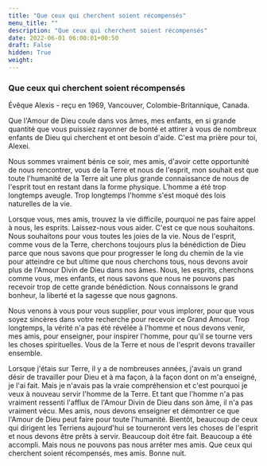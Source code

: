 ```yaml
---
title: "Que ceux qui cherchent soient récompensés"
menu_title: ""
description: "Que ceux qui cherchent soient récompensés"
date: 2022-06-01 06:00:01+00:50
draft: False
hidden: True
weight:
---
```

### Que ceux qui cherchent soient récompensés

Évêque Alexis - reçu en 1969, Vancouver, Colombie-Britannique, Canada.

Que l'Amour de Dieu coule dans vos âmes, mes enfants, en si grande quantité que vous puissiez rayonner de bonté et attirer à vous de nombreux enfants de Dieu qui cherchent et ont besoin d'aide. C'est ma prière pour toi, Alexei.

Nous sommes vraiment bénis ce soir, mes amis, d'avoir cette opportunité de nous rencontrer, vous de la Terre et nous de l'esprit, mon souhait est que toute l'humanité de la Terre ait une plus grande connaissance de nous de l'esprit tout en restant dans la forme physique. L'homme a été trop longtemps aveugle. Trop longtemps l'homme s'est moqué des lois naturelles de la vie.

Lorsque vous, mes amis, trouvez la vie difficile, pourquoi ne pas faire appel à nous, les esprits. Laissez-nous vous aider. C'est ce que nous souhaitons. Nous souhaitons pour vous toutes les joies de la vie. Nous de l'esprit, comme vous de la Terre, cherchons toujours plus la bénédiction de Dieu parce que nous savons que pour progresser le long du chemin de la vie pour atteindre ce but ultime que nous cherchons tous, nous devons avoir plus de l'Amour Divin de Dieu dans nos âmes. Nous, les esprits, cherchons comme vous, mes enfants, et nous savons que nous ne pouvons pas recevoir trop de cette grande bénédiction. Nous connaissons le grand bonheur, la liberté et la sagesse que nous gagnons.

Nous venons à vous pour vous supplier, pour vous implorer, pour que vous soyez sincères dans votre recherche pour recevoir ce Grand Amour. Trop longtemps, la vérité n'a pas été révélée à l'homme et nous devons venir, mes amis, pour enseigner, pour inspirer l'homme, pour qu'il se tourne vers les choses spirituelles. Vous de la Terre et nous de l'esprit devons travailler ensemble.

Lorsque j'étais sur Terre, il y a de nombreuses années, j'avais un grand désir de travailler pour Dieu et à ma façon, à la façon dont on m'a enseigné, je l'ai fait. Mais je n'avais pas la vraie compréhension et c'est pourquoi je veux à nouveau servir l'homme de la Terre. Et tant que l'homme n'a pas vraiment ressenti l'afflux de l'Amour Divin de Dieu dans son âme, il n'a pas vraiment vécu. Mes amis, nous devons enseigner et démontrer ce que l'Amour de Dieu peut faire pour toute l'humanité. Bientôt, beaucoup de ceux qui dirigent les Terriens aujourd'hui se tourneront vers les choses de l'esprit et nous devons être prêts à servir. Beaucoup doit être fait. Beaucoup a été accompli. Mais nous ne pouvons pas nous arrêter mes amis. Que ceux qui cherchent soient récompensés, mes amis. Bonne nuit.
